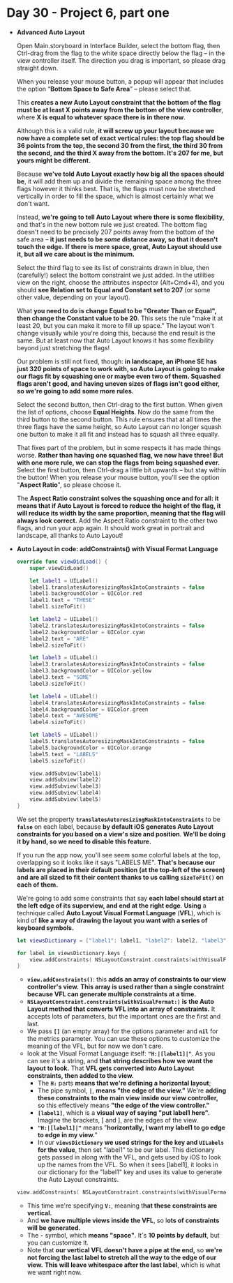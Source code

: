 # Day 30 - Project 6, part one

- **Advanced Auto Layout**

    Open Main.storyboard in Interface Builder, select the bottom flag, then Ctrl-drag from the flag to the white space directly below the flag – in the view controller itself. The direction you drag is important, so please drag straight down.

    When you release your mouse button, a popup will appear that includes the option “**Bottom Space to Safe Area**” – please select that.

    This **creates a new Auto Layout constraint that the bottom of the flag must be at least X points away from the bottom of the view controller**, where **X is equal to whatever space there is in there now**.

    Although this is a valid rule, **it will screw up your layout because we now have a complete set of exact vertical rules: the top flag should be 36 points from the top, the second 30 from the first, the third 30 from the second, and the third X away from the bottom. It's 207 for me, but yours might be different.**

    Because **we've told Auto Layout exactly how big all the spaces should be**, it will add them up and divide the remaining space among the three flags however it thinks best. That is, the flags must now be stretched vertically in order to fill the space, which is almost certainly what we don't want.

    Instead, **we're going to tell Auto Layout where there is some flexibility**, and that's in the new bottom rule we just created. The bottom flag doesn't need to be precisely 207 points away from the bottom of the safe area – **it just needs to be *some* distance away, so that it doesn't touch the edge.** **If there is more space, great, Auto Layout should use it, but all we care about is the minimum.**

    Select the third flag to see its list of constraints drawn in blue, then (carefully!) select the bottom constraint we just added. In the utilities view on the right, choose the attributes inspector (Alt+Cmd+4), and you should **see Relation set to Equal and Constant set to 207** (or some other value, depending on your layout).

    What **you need to do is change Equal to be "Greater Than or Equal", then change the Constant value to be 20**. This sets the rule "make it at least 20, but you can make it more to fill up space." The layout won't change visually while you're doing this, because the end result is the same. But at least now that Auto Layout knows it has some flexibility beyond just stretching the flags!

    Our problem is still not fixed, though: **in landscape, an iPhone SE has just 320 points of space to work with, so Auto Layout is going to make our flags fit by squashing one or maybe even two of them. Squashed flags aren't good, and having uneven sizes of flags isn't good either, so we're going to add some more rules.**

    Select the second button, then Ctrl-drag to the first button. When given the list of options, choose **Equal Heights**. Now do the same from the third button to the second button. This rule ensures that at all times the three flags have the same height, so Auto Layout can no longer squash one button to make it all fit and instead has to squash all three equally.

    That fixes part of the problem, but in some respects it has made things worse. **Rather than having one squashed flag, we now have three! But with one more rule, we can stop the flags from being squashed ever.** Select the first button, then Ctrl-drag a little bit upwards – but stay within the button! When you release your mouse button, you'll see the option "**Aspect Ratio**", so please choose it.

    The **Aspect Ratio constraint solves the squashing once and for all: it means that if Auto Layout is forced to reduce the height of the flag, it will reduce its width by the same proportion, meaning that the flag will always look correct.** Add the Aspect Ratio constraint to the other two flags, and run your app again. It should work great in portrait and landscape, all thanks to Auto Layout!

- **Auto Layout in code: addConstraints() with Visual Format Language**

    ```swift
    override func viewDidLoad() {
        super.viewDidLoad()

        let label1 = UILabel()
        label1.translatesAutoresizingMaskIntoConstraints = false
        label1.backgroundColor = UIColor.red
        label1.text = "THESE"
        label1.sizeToFit()

        let label2 = UILabel()
        label2.translatesAutoresizingMaskIntoConstraints = false
        label2.backgroundColor = UIColor.cyan
        label2.text = "ARE"
        label2.sizeToFit()

        let label3 = UILabel()
        label3.translatesAutoresizingMaskIntoConstraints = false
        label3.backgroundColor = UIColor.yellow
        label3.text = "SOME"
        label3.sizeToFit()

        let label4 = UILabel()
        label4.translatesAutoresizingMaskIntoConstraints = false
        label4.backgroundColor = UIColor.green
        label4.text = "AWESOME"
        label4.sizeToFit()

        let label5 = UILabel()
        label5.translatesAutoresizingMaskIntoConstraints = false
        label5.backgroundColor = UIColor.orange
        label5.text = "LABELS"
        label5.sizeToFit()        

        view.addSubview(label1)
        view.addSubview(label2)
        view.addSubview(label3)
        view.addSubview(label4)
        view.addSubview(label5)
    }
    ```

    We set the property **`translatesAutoresizingMaskIntoConstraints`** to be **`false`** on each label, because **by default iOS generates Auto Layout constraints for you based on a view's size and position**. **We'll be doing it by hand, so we need to disable this feature.**

    If you run the app now, you'll see seem some colorful labels at the top, overlapping so it looks like it says "LABELS ME". **That's because our labels are placed in their default position (at the top-left of the screen) and are all sized to fit their content thanks to us calling `sizeToFit()` on each of them.**

    We're going to add some constraints that say **each label should start at the left edge of its superview, and end at the right edge**. **Using** a technique called **Auto Layout Visual Format Language** (**VFL**), which is kind of **like a way of drawing the layout you want with a series of keyboard symbols.**

    ```swift
    let viewsDictionary = ["label1": label1, "label2": label2, "label3": label3, "label4": label4, "label5": label5]
    ```

    ```swift
    for label in viewsDictionary.keys {
        view.addConstraints( NSLayoutConstraint.constraints(withVisualFormat: "H:|[\(label)]|", options: [], metrics: nil, views: viewsDictionary))
    }
    ```

    - **`view.addConstraints()`**: this **adds an array of constraints to our view controller's view.** **This array is used rather than a single constraint because VFL can generate multiple constraints at a time.**
    - **`NSLayoutConstraint.constraints(withVisualFormat:)`** **is the Auto Layout method that converts VFL into an array of constraints.** It accepts lots of parameters, but the important ones are the first and last.
    - We pass **`[]`** (an empty array) for the options parameter and **`nil`** for the metrics parameter. You can use these options to customize the meaning of the VFL, but for now we don't care.
    - look at the Visual Format Language itself: **`"H:|[label1]|"`**. As you can see it's a string, and **that string describes how we want the layout to look.** That **VFL gets converted into Auto Layout constraints, then added to the view.**
        - The **`H:`** parts **means that we're defining a horizontal layout**;
        - The pipe symbol, **`|`**, **means "the edge of the view."** We're **adding these constraints to the main view inside our view controller,** so this effectively means **"the edge of the view controller."**
        - **`[label1]`**, which is a **visual way of saying "put label1 here".** Imagine the brackets, [ and ], are the edges of the view.
        - **`"H:|[label1]|"`** means "**horizontally, I want my label1 to go edge to edge in my view.**"
        - In our **`viewsDictionary`** **we used strings for the key and `UILabels` for the value**, then set "label1" to be our label. This dictionary gets passed in along with the VFL, and gets used by iOS to look up the names from the VFL. So when it sees [label1], it looks in our dictionary for the "label1" key and uses its value to generate the Auto Layout constraints.

    ```swift
    view.addConstraints( NSLayoutConstraint.constraints(withVisualFormat: "V:|[label1]-[label2]-[label3]-[label4]-[label5]", options: [], metrics: nil, views: viewsDictionary))
    ```

    - This time we're specifying **`V:`**, meaning t**hat these constraints are vertical.**
    - And **we have multiple views inside the VFL**, so l**ots of constraints will be generated.**
    - The **`-`** symbol, which **means "space"**. It's **10 points by default**, but you can customize it.
    - Note that **our vertical VFL doesn't have a pipe at the end,** so **we're not forcing the last label to stretch all the way to the edge of our view.** **This will leave whitespace after the last label**, which is what we want right now.